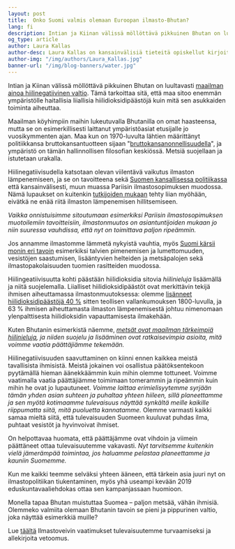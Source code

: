 ```yaml
---
layout: post
title:  Onko Suomi valmis olemaan Euroopan ilmasto-Bhutan?
lang: fi
description: Intian ja Kiinan välissä möllöttävä pikkuinen Bhutan on luultavasti maailman ainoa hiilinegatiivinen valtio. Tämä tarkoittaa sitä, että maa sitoo enemmän ympäristölle haitallisia liiallisia hiilidioksidipäästöjä kuin mitä sen asukkaiden toiminta aiheuttaa.
og_type: article
author: Laura Kallas
author-desc: Laura Kallas on kansainvälisiä tieteitä opiskellut kirjoittaja ja pohdiskelija. Hänen lempiajanvietteensä on Suomen puhtaassa luonnossa samoilu, ja hän haluaa, että voi tehdä niin tulevaisuudessakin.
author-img: "/img/authors/Laura_Kallas.jpg"
banner-url: "/img/blog-banners/water.jpg"
---
```


Intian ja Kiinan välissä möllöttävä pikkuinen Bhutan on luultavasti [maailman ainoa hiilinegatiivinen valtio](https://yle.fi/uutiset/3-10448951). Tämä tarkoittaa sitä, että maa sitoo enemmän ympäristölle haitallisia liiallisia hiilidioksidipäästöjä kuin mitä sen asukkaiden toiminta aiheuttaa.

Maailman köyhimpiin maihin lukeutuvalla Bhutanilla on omat haasteensa, mutta se on esimerkillisesti laittanut ympäristöasiat etusijalle jo vuosikymmenten ajan. Maa kun on 1970-luvulta lähtien määrittänyt politiikkansa bruttokansantuotteen sijaan "[bruttokansanonnellisuudella](https://www.theguardian.com/world/2012/dec/01/bhutan-wealth-happiness-counts)", ja ympäristö on tämän hallinnollisen filosofian keskiössä. Metsiä suojellaan ja istutetaan urakalla.

Hiilinegatiivisudella katsotaan olevan viilentävä vaikutus ilmaston lämpenemiseen, ja se on tavoitteena sekä [Suomen kansallisessa politiikassa](https://valtioneuvosto.fi/artikkeli/-/asset_publisher/10616/kahdeksan-eduskuntapuoluetta-paatti-yhteisista-ilmastopolitiikan-tavoitteista) että kansainvälisesti, muun muassa Pariisin ilmastosopimuksen muodossa. Nämä lupaukset on kuitenkin [tutkijoiden mukaan](https://www.mtvuutiset.fi/artikkeli/tutkijat-varoittavat-ilmastonmuutoksen-nopeasta-etenemisesta-osa-maapallosta-voi-muuttua-asuinkelvottomaksi/7022792#gs.ENzOztbb) tehty liian myöhään, eivätkä ne enää riitä ilmaston lämpenemisen hillitsemiseen.

*Vaikka onnistuisimme sitoutumaan esimerkiksi Pariisin ilmastosopimuksen muotoilemiin tavoitteisiin, ilmastonmuutos on asiantuntijoiden mukaan jo niin suuressa vauhdissa, että nyt on toimittava paljon ripeämmin.*

Jos annamme ilmastomme lämmetä nykyistä vauhtia, myös [Suomi kärsii monin eri tavoin](http://ilmasto-opas.fi/fi/ilmastonmuutos/suomen-muuttuva-ilmasto) esimerkiksi talvien pimenemisen ja lumettomuuden, vesistöjen saastumisen, lisääntyvien helteiden ja metsäpalojen sekä ilmastopakolaisuuden tuomien rasitteiden muodossa.

Hiilingeatiivisuutta kohti päästään hiilidioksidia sitovia *hiilinieluja* lisäämällä ja niitä suojelemalla. Liialliset hiilidioksidipäästöt ovat merkittävin tekijä ihmisen aiheuttamassa ilmastonmuutoksessa: olemme [lisänneet hiilidioksidipäästöjä 40 %](https://ec.europa.eu/clima/change/causes_fi) sitten teollisen vallankumouksen 1800-luvulla, ja 63 % ihmisen aiheuttamasta ilmaston lämpenemisestä johtuu nimenomaan ylenpalttisesta hiilidioksidin vapauttamisesta ilmakehään.

Kuten Bhutanin esimerkistä näemme, *[metsät ovat maailman tärkeimpiä hiilinieluja](https://ilmasto-opas.fi/fi/ilmastonmuutos/hillinta/-/artikkeli/7c821f90-9605-4f9d-827b-894301c1e009/hiilinieluista-huolehtiminen.html#h_Suomen_t_rkeimm_t_hiilinielut), ja niiden suojelu ja lisääminen ovat ratkaisevimpia asioita, mitä voimme vaatia päättäjiämme tekemään.*

Hiilinegatiivisuuden saavuttaminen on kiinni ennen kaikkea meistä tavallisista ihmisistä. Meistä jokainen voi osallistua päätöksentekoon pyytämällä hieman äänekkäämmin kuin mihin olemme tottuneet. Voimme vaatimalla vaatia päättäjiämme toimimaan tomerammin ja ripeämmin kuin mihin he ovat jo lupautuneet. *Voimme laittaa erimielisyytemme syrjään tämän yhden asian suhteen ja puhaltaa yhteen hiileen, sillä planeettamme ja sen myötä kotimaamme tulevaisuus näyttää synkältä meille kaikille riippumatta siitä, mitä puoluetta kannatamme.* Olemme varmasti kaikki samaa mieltä siitä, että tulevaisuuden Suomeen kuuluvat puhdas ilma, puhtaat vesistöt ja hyvinvoivat ihmiset.

On helpottavaa huomata, että päättäjämme ovat vihdoin ja viimein päättäneet ottaa tulevaisuutemme vakavasti. *Nyt tarvitsemme kuitenkin vielä jämerämpää toimintaa, jos haluamme pelastaa planeettamme ja kauniin Suomemme.*

Kun me kaikki teemme selväksi yhteen ääneen, että tärkein asia juuri nyt on ilmastopolitiikan tiukentaminen, myös yhä useampi kevään 2019 eduskuntavaaliehdokas ottaa sen kampanjassaan huomioon.

Monella tapaa Bhutan muistuttaa Suomea – paljon metsää, vähän ihmisiä. Olemmeko valmiita olemaan Bhutanin tavoin se pieni ja pippurinen valtio, joka näyttää esimerkkiä muille?

Lue [täältä](https://www.ilmastoveivi2019.fi) Ilmastoveivin vaatimukset tulevaisuutemme turvaamiseksi ja allekirjoita vetoomus.
